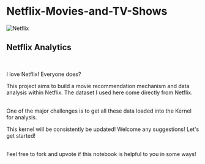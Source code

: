 # Netflix-Movies-and-TV-Shows


![Netflix](https://www.gizmozones.com/wp-content/uploads/2019/07/netflix-icon-wallpaper-66504-68771-hd-wallpapers.jpg)
## Netflix Analytics
<br>

I love Netflix! Everyone does?

This project aims to build a movie recommendation mechanism  and data analysis within Netflix. The dataset I used here come directly from Netflix.

<br>
One of the major challenges is to get all these data loaded into the Kernel for analysis.

This kernel will be consistently be updated! Welcome any suggestions! Let's get started!

<br>
Feel free to fork and upvote if this notebook is helpful to you in some ways!
